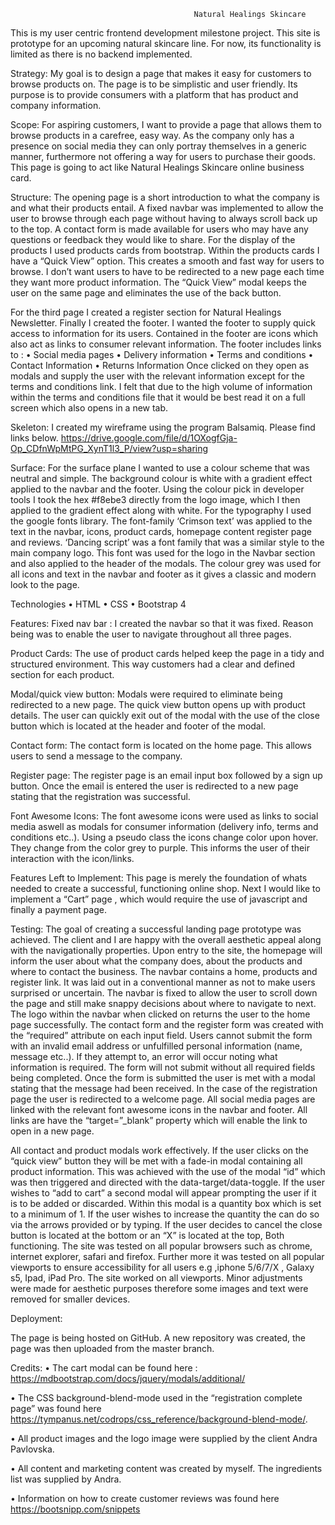                                              Natural Healings Skincare

This is my user centric frontend development milestone project. This site is prototype for an upcoming natural skincare line. For now, its functionality is limited as there is no backend implemented. 



Strategy:
My goal is to design a page that makes it easy for customers to browse products on. The page is to be simplistic and user friendly. Its purpose is to provide consumers with a platform that has product and company information. 

Scope:
For aspiring customers, I want to provide a page that allows them to browse products in a carefree, easy way. As the company only has a presence on social media they can only portray themselves in a generic manner, furthermore not offering a way for users to purchase their goods. This page is going to act like Natural Healings Skincare online business card. 

Structure:
The opening page is a short introduction to what the company is and what their products entail. A fixed navbar was implemented to allow the user to browse through each page without having to always scroll back up to the top. 
A contact form is made available for users who may have any questions or feedback they would like to share. 
For the display of the products I used products cards from bootstrap. Within the products cards I have a “Quick View” option. This creates a smooth and fast way for users to browse. I don’t want users to have to be redirected to a new page each time they want more product information. 
The “Quick View” modal keeps the user on the same page and eliminates the use of the back button. 

For the third page I created a register section for Natural Healings Newsletter. 
Finally I created the footer. I wanted the footer to supply quick access to information for its users. Contained in the footer are icons which also act as links to consumer relevant information. 
The footer includes links to :
•	Social media pages
•	Delivery information
•	Terms and conditions
•	Contact Information
•	Returns Information
Once clicked on they open as modals and supply the user with the relevant information except for the terms and conditions link. I felt that due to the high volume of information within the terms and conditions file that it would be best read it on a full screen which  also opens in a new tab. 

Skeleton:
I created my wireframe using the program Balsamiq. Please find links below.
https://drive.google.com/file/d/1OXogfGja-Op_CDfnWpMtPG_XynT1l3_P/view?usp=sharing



Surface:
For the surface plane I wanted to use a colour scheme that was neutral and simple. The background colour is white with a gradient effect applied to the navbar and the footer. Using the colour pick in developer tools I took the hex #f8ebe3 directly from the logo image, which I then applied to the gradient effect along with white. 
For the typography I used the google fonts library. The font-family ‘Crimson text’ was applied to the text in the navbar, icons, product cards, homepage content register page and reviews. 
‘Dancing script’ was a font family that was a similar style to the main company logo. This font was used for the logo in the Navbar section and also applied to the header of the modals. 
The colour grey was used for all icons and text in the navbar and footer as it gives a classic and modern look to the page. 

Technologies 
•	HTML
•	CSS
•	Bootstrap 4

Features:
Fixed nav bar :
I created the navbar so that it was fixed. Reason being was to enable the user to navigate throughout all three pages. 



Product Cards:
The use of product cards helped keep the page in a tidy and structured environment. This way customers had a clear and defined section for each product. 

Modal/quick view button:
Modals were required to eliminate being redirected to a new page. The quick view button opens up with product details. The user can quickly exit out of the modal with the use of the close button which is located at the header and footer of the modal. 

Contact form:
The contact form is located on the home page. This allows users to send a message to the company.

Register page:
The register page is an email input box followed by a sign up button. Once the email is entered the user is redirected to a new page stating that the registration was successful. 

Font Awesome Icons:
The font awesome icons were used as links to social media aswell as modals for consumer information (delivery info, terms and conditions etc..).
Using a pseudo class the icons change color upon hover. They change from the color grey to purple. This informs the user of their interaction with the icon/links. 




Features Left to Implement:
This page is merely the foundation of whats needed to create a successful, functioning online shop. Next I would like to implement a “Cart” page , which would require the use of javascript and finally a payment page. 



Testing:
The goal of creating a successful landing page prototype was achieved. The client and I are happy with the overall aesthetic appeal along with the navigationally properties. Upon entry to the site, the homepage will inform the user about what the company does, about the products and where to contact the business. 
The navbar contains a home, products and register link. It was laid out in a conventional manner as not to make users surprised or uncertain. The navbar is fixed to allow the user to scroll down the page and still make snappy decisions about where to navigate to next. The logo within the navbar when clicked on returns the user to the home page successfully. 
The contact form and the register form was created with the “required” attribute on each input field. Users cannot submit the form with an invalid email address or unfulfilled personal information (name, message etc..). If they attempt to, an error will occur noting what information is required. The form will not submit without all required fields being completed. Once the form is submitted the user is met with a modal stating that the message had been received. In the case of the registration page the user is redirected to a welcome page. 
All social media pages are linked with the relevant font awesome icons in the navbar and footer. All links are have the “target=”_blank” property which will enable the link to open in a new page. 

All contact and product modals work effectively. If the user clicks on the “quick view” button they will be met with a fade-in modal containing all product information. This was achieved with the use of the modal “id” which was then triggered and directed with the data-target/data-toggle. If the user wishes to “add to cart” a second modal will appear prompting the user if it is to be added or discarded. Within this modal is a quantity box which is set to a minimum of 1. If the user wishes to increase the quantity the can do so via the arrows provided or by typing. If the user decides to cancel the close button is located at the bottom or an “X” is located at the top, Both functioning. 
The site was tested on all popular browsers such as chrome, internet explorer, safari and firefox. Further more it was tested on all popular viewports to ensure accessibility for all users e.g ,iphone 5/6/7/X , Galaxy s5, Ipad, iPad Pro. The site worked on all viewports. Minor adjustments were made for aesthetic purposes therefore some images and text were removed for smaller devices. 


Deployment:

The page is being hosted on GitHub. A new repository was created, the page was then uploaded from the master branch. 


Credits:
•	The cart modal can be found here :
https://mdbootstrap.com/docs/jquery/modals/additional/
  
•	The CSS background-blend-mode used in the “registration complete page” was found here https://tympanus.net/codrops/css_reference/background-blend-mode/.

•	All product images and the logo image were supplied by the client Andra Pavlovska. 

•	All content and marketing content was created by myself. The ingredients list was supplied by Andra. 

•	Information on how to create customer reviews was found here https://bootsnipp.com/snippets





